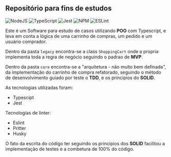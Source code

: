## Repositório para fins de estudos

![NodeJS](https://img.shields.io/badge/node.js-6DA55F?style=for-the-badge&logo=node.js&logoColor=white)
![TypeScript](https://img.shields.io/badge/typescript-%23007ACC.svg?style=for-the-badge&logo=typescript&logoColor=white)
![Jest](https://img.shields.io/badge/-jest-%23C21325?style=for-the-badge&logo=jest&logoColor=white)
![NPM](https://img.shields.io/badge/NPM-%23000000.svg?style=for-the-badge&logo=npm&logoColor=white)
![ESLint](https://img.shields.io/badge/ESLint-4B3263?style=for-the-badge&logo=eslint&logoColor=white)

Este é um Software para estudo de casos utilizando **POO** com Typescript, e leva em conta a lógica de uma carrinho de compras, um pedido e um usuário comprador.

Dentro da pasta `legacy` encontra-se a class `ShoppingCart` onde a propria implementa toda a regra de negócio seguindo o padrao de **MVP**.

Dentro da pasta `core` encontra-se a "arquitetura - não muito bem definada", da implementação do carrinho de compra refatorado, seguindo o método de desenvolvimento guiado por teste o **TDD**, e os principios do **SOLID**.

As tecnologias utilizadas foram:
- Typescipt
- Jest

Tecnologias de linter:
- Eslint
- Pritter
- Husky

O fato da escrita do código ter seguindo os principios dos **SOLID** facilitou a implementação de testes e a combetura de 100% do código.
